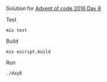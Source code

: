 Solution for [Advent of code 2016 Day 8](https://adventofcode.com/2016/day/8)

Test

```mix test```

Build

```mix escript.build```

Run

```./day8```
